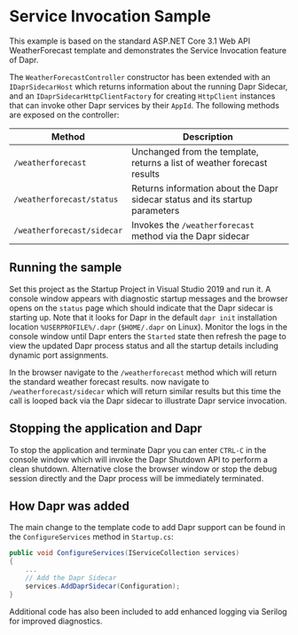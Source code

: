 # Service Invocation Sample

This example is based on the standard ASP.NET Core 3.1 Web API WeatherForecast template and demonstrates the Service Invocation feature of Dapr. 

The `WeatherForecastController` constructor has been extended with an `IDaprSidecarHost` which returns information about the running Dapr Sidecar, and an `IDaprSidecarHttpClientFactory` for creating `HttpClient` instances that can invoke other Dapr services by their `AppId`. The following methods are exposed on the controller:

| Method | Description |
| ------ | ----------- |
| `/weatherforecast` | Unchanged from the template, returns a list of weather forecast results |
| `/weatherforecast/status` | Returns information about the Dapr sidecar status and its startup parameters |
| `/weatherforecast/sidecar` | Invokes the `/weatherforecast` method via the Dapr sidecar  |

## Running the sample

Set this project as the Startup Project in Visual Studio 2019 and run it. A console window appears with diagnostic startup messages and the browser opens on the `status` page which should indicate that the Dapr sidecar is starting up. Note that it looks for Dapr in the default `dapr init` installation location `%USERPROFILE%/.dapr` (`$HOME/.dapr` on Linux). Monitor the logs in the console window until Dapr enters the `Started` state then refresh the page to view the updated Dapr process status and all the startup details
including dynamic port assignments.

In the browser navigate to the `/weatherforecast` method which will return the standard weather forecast results. now navigate to `/weatherforecast/sidecar` which will return similar results but this time the call is looped back via the Dapr sidecar to illustrate Dapr service invocation.

## Stopping the application and Dapr
To stop the application and terminate Dapr you can enter `CTRL-C` in the console window which will invoke the Dapr Shutdown API to perform a clean shutdown. Alternative close the browser window or stop the debug session directly
and the Dapr process will be immediately terminated.

## How Dapr was added
The main change to the template code to add Dapr support can be found in the `ConfigureServices` method in `Startup.cs`:

```csharp
public void ConfigureServices(IServiceCollection services)
{
    ...
    // Add the Dapr Sidecar
    services.AddDaprSidecar(Configuration);
}
```

Additional code has also been included to add enhanced logging via Serilog for improved diagnostics.

